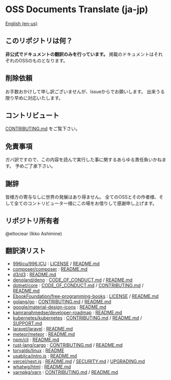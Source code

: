 # OSS Documents Translate (ja-jp)
[English (en-us)](../../README.md)

## このリポジトリは何？
**非公式でドキュメントの翻訳のみを行っています。**
掲載のドキュメントはそれぞれのOSSのものとなります。

## 削除依頼
お手数おかけして申し訳ございませんが、Issueからでお願いします。
出来うる限り早めに対応いたします。

## コントリビュート
[CONTRIBUTING.md](./CONTRIBUTING.md) をご覧下さい。

## 免責事項
ガバ訳ですので、この内容を読んで実行した事に関するあらゆる責任負いかねます。
予めご了承下さい。

## 謝辞
皆様方の寄与なしに世界の発展はあり得ません。
全てのOSSとその作者様、そして全てのコントリビューター様にこの場をお借りして感謝申し上げます。

## リポジトリ所有者
@eltociear (Ikko Ashimine)

## 翻訳済リスト
- [996icu/996.ICU](https://github.com/996icu/996.ICU) : [LICENSE](./996icu/996.ICU/LICENSE) / [README.md](./996icu/996.ICU/README.md)
- [composer/composer](https://github.com/composer/composer) : [README.md](./composer/composer/README.md)
- [d3/d3](https://github.com/d3/d3) : [README.md](./d3/d3/README.md)
- [denoland/deno](https://github.com/denoland/deno) : [CODE_OF_CONDUCT.md](./denoland/deno/CODE_OF_CONDUCT.md) / [README.md](./denoland/deno/README.md)
- [dotnet/core](https://github.com/dotnet/core) : [CODE_OF_CONDUCT.md](./dotnet/core/CODE_OF_CONDUCT.md) / [CONTRIBUTING.md](./dotnet/core/CONTRIBUTING.md) / [README.md](./dotnet/core/README.md)
- [EbookFoundation/free-programming-books](https://github.com/EbookFoundation/free-programming-books) : [LICENSE](./EbookFoundation/free-programming-books/LICENSE) / [README.md](./EbookFoundation/free-programming-books/README.md)
- [golang/go](https://github.com/golang/go) : [CONTRIBUTING.md](./golang/go/CONTRIBUTING.md) / [README.md](./golang/go/README.md)
- [google/material-design-icons](https://github.com/google/material-design-icons) : [README.md](./google/material-design-icons/README.md)
- [kamranahmedse/developer-roadmap](https://github.com/kamranahmedse/developer-roadmap) : [README.md](./kamranahmedse/developer-roadmap/README.md)
- [kubernetes/kubernetes](https://github.com/kubernetes/kubernetes) : [CONTRIBUTING.md](./kubernetes/kubernetes/CONTRIBUTING.md) / [README.md](./kubernetes/kubernetes/README.md) / [SUPPORT.md](./kubernetes/kubernetes/SUPPORT.md)
- [laravel/laravel](https://github.com/laravel/laravel) : [README.md](./laravel/laravel/README.md)
- [meteor/meteor](https://github.com/meteor/meteor) : [README.md](./meteor/meteor/README.md)
- [npm/cli](https://github.com/npm/cli) : [README.md](./npm/cli/README.md)
- [rust-lang/cargo](https://github.com/rust-lang/cargo) : [CONTRIBUTING.md](./rust-lang/cargo/CONTRIBUTING.md) / [README.md](./rust-lang/cargo/README.md)
- [torvalds/linux](https://github.com/torvalds/linux) : [README](./torvalds/linux/README)
- [usablica/intro.js](https://github.com/usablica/intro.js) : [README.md](./usablica/intro.js/README.md)
- [vercel/next.js](https://github.com/vercel/next.js) : [README.md](./vercel/next.js/packages/next/README.md) / [SECURITY.md](./vercel/next.js/SECURITY.md) / [UPGRADING.md](./vercel/next.js/UPGRADING.md)
- [whatwg/html](https://github.com/whatwg/html) : [README.md](./whatwg/html/README.md)
- [yarnpkg/yarn](https://github.com/yarnpkg/yarn) : [CONTRIBUTING.md](./yarnpkg/yarn/CONTRIBUTING.md) / [README.md](./yarnpkg/yarn/README.md)
